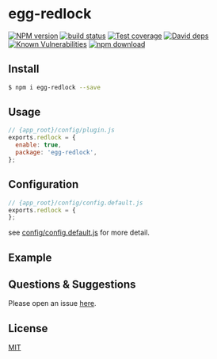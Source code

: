 # egg-redlock

[![NPM version][npm-image]][npm-url]
[![build status][travis-image]][travis-url]
[![Test coverage][codecov-image]][codecov-url]
[![David deps][david-image]][david-url]
[![Known Vulnerabilities][snyk-image]][snyk-url]
[![npm download][download-image]][download-url]

[npm-image]: https://img.shields.io/npm/v/egg-redlock.svg?style=flat-square
[npm-url]: https://npmjs.org/package/egg-redlock
[travis-image]: https://img.shields.io/travis/eggjs/egg-redlock.svg?style=flat-square
[travis-url]: https://travis-ci.org/eggjs/egg-redlock
[codecov-image]: https://img.shields.io/codecov/c/github/eggjs/egg-redlock.svg?style=flat-square
[codecov-url]: https://codecov.io/github/eggjs/egg-redlock?branch=master
[david-image]: https://img.shields.io/david/eggjs/egg-redlock.svg?style=flat-square
[david-url]: https://david-dm.org/eggjs/egg-redlock
[snyk-image]: https://snyk.io/test/npm/egg-redlock/badge.svg?style=flat-square
[snyk-url]: https://snyk.io/test/npm/egg-redlock
[download-image]: https://img.shields.io/npm/dm/egg-redlock.svg?style=flat-square
[download-url]: https://npmjs.org/package/egg-redlock

<!--
Description here.
-->

## Install

```bash
$ npm i egg-redlock --save
```

## Usage

```js
// {app_root}/config/plugin.js
exports.redlock = {
  enable: true,
  package: 'egg-redlock',
};
```

## Configuration

```js
// {app_root}/config/config.default.js
exports.redlock = {
};
```

see [config/config.default.js](config/config.default.js) for more detail.

## Example

<!-- example here -->

## Questions & Suggestions

Please open an issue [here](https://github.com/eggjs/egg/issues).

## License

[MIT](LICENSE)
